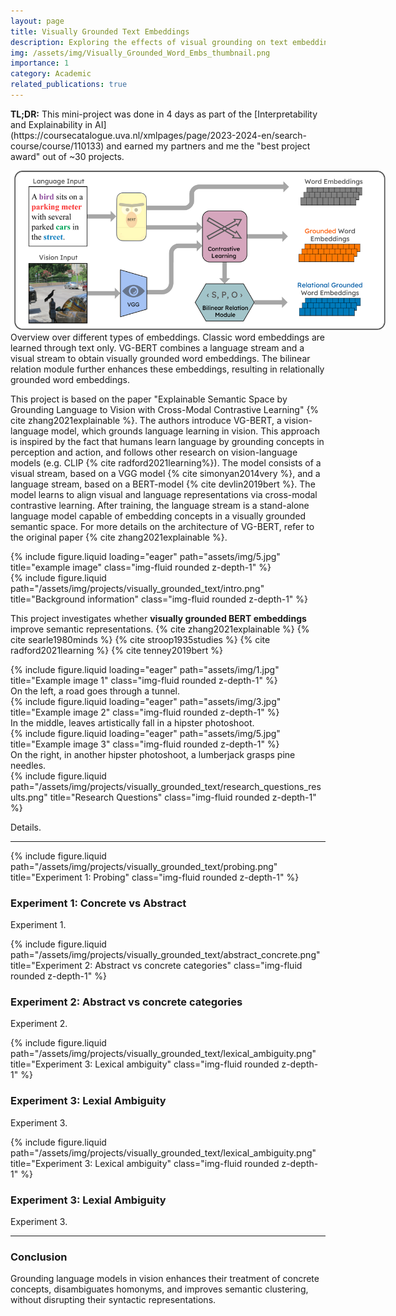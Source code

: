 ```yaml
---
layout: page
title: Visually Grounded Text Embeddings
description: Exploring the effects of visual grounding on text embeddings.
img: /assets/img/Visually_Grounded_Word_Embs_thumbnail.png
importance: 1
category: Academic
related_publications: true
---
```




<!-- TL;DR text above the image -->
<p class="text-center">
  <strong>TL;DR:</strong> This mini-project was done in 4 days as part of the [Interpretability and Explainability in AI](https://coursecatalogue.uva.nl/xmlpages/page/2023-2024-en/search-course/course/110133) and earned my partners and me the "best project award" out of ~30 projects. 
</p>

<!-- Centred image (max-width keeps it from spanning full page) -->
<div class="text-center my-4">
  <img src="/assets/img/projects/visually_grounded_text/paper_info.png"
       alt="VG-BERT Overview"
       class="img-fluid rounded z-depth-1"
       style="max-width:600px;">
  <div class="caption mt-2">
    Overview over different types of embeddings. Classic word embeddings are learned through text only. VG-BERT combines a language stream and a visual stream to obtain visually grounded word embeddings. The bilinear relation module further enhances these embeddings, resulting in relationally grounded word embeddings.
  </div>
</div>

<!-- Introduction text below the image -->
<p>
  This project is based on the paper "Explainable Semantic Space by Grounding Language to Vision with Cross-Modal Contrastive Learning" {% cite zhang2021explainable %}. The authors introduce VG-BERT, a vision-language model, which grounds language learning in vision. This approach is inspired by the fact that humans learn language by grounding concepts in perception and action, and follows other research on vision-language models (e.g. CLIP {% cite radford2021learning%}). The model consists of a visual stream, based on a VGG model {% cite simonyan2014very %}, and a language stream, based on a BERT-model {% cite devlin2019bert %}. The model learns to align visual and language representations via cross-modal contrastive learning. After training, the language stream is a stand-alone language model capable of embedding concepts in a visually grounded semantic space. For more details on the architecture of VG-BERT, refer to the original paper {% cite zhang2021explainable %}. 
</p>



<!-- Intro -->
<div class="row">
    <div class="col-sm mt-3 mt-md-0">
        {% include figure.liquid loading="eager" path="assets/img/5.jpg" title="example image" class="img-fluid rounded z-depth-1" %}
    </div>
</div>

<div class="row align-items-center my-4">
  <div class="col-md-6">
    {% include figure.liquid path="/assets/img/projects/visually_grounded_text/intro.png" title="Background information" class="img-fluid rounded z-depth-1" %}
  </div>
  <div class="col-md-6">
    <p>
      This project investigates whether <strong>visually grounded BERT embeddings</strong> improve semantic representations. {% cite zhang2021explainable %} {% cite searle1980minds %} {% cite stroop1935studies %} {% cite radford2021learning %} {% cite tenney2019bert %}
    </p>
  </div>
</div>

<div class="row text-center">
  <div class="col-sm mt-3 mt-md-0">
    {% include figure.liquid 
       loading="eager" 
       path="assets/img/1.jpg" 
       title="Example image 1" 
       class="img-fluid rounded z-depth-1" %}
    <div class="caption mt-2">
      On the left, a road goes through a tunnel.
    </div>
  </div>
  <div class="col-sm mt-3 mt-md-0">
    {% include figure.liquid 
       loading="eager" 
       path="assets/img/3.jpg" 
       title="Example image 2" 
       class="img-fluid rounded z-depth-1" %}
    <div class="caption mt-2">
      In the middle, leaves artistically fall in a hipster photoshoot.
    </div>
  </div>
  <div class="col-sm mt-3 mt-md-0">
    {% include figure.liquid 
       loading="eager" 
       path="assets/img/5.jpg" 
       title="Example image 3" 
       class="img-fluid rounded z-depth-1" %}
    <div class="caption mt-2">
      On the right, in another hipster photoshoot, a lumberjack grasps pine needles.
    </div>
  </div>
</div>

<!-- RQs and results -->
<div class="row align-items-center my-4">
  <div class="col-md-6">
    {% include figure.liquid path="/assets/img/projects/visually_grounded_text/research_questions_results.png" title="Research Questions" class="img-fluid rounded z-depth-1" %}
  </div>
  <div class="col-md-6">
    <p>
      Details.
    </p>
  </div>
</div>

---

<!-- Experiment 1 -->
<div class="row align-items-center my-4">
  <div class="col-md-6 order-md-2">
    {% include figure.liquid path="/assets/img/projects/visually_grounded_text/probing.png" title="Experiment 1: Probing" class="img-fluid rounded z-depth-1" %}
  </div>
  <div class="col-md-6 order-md-1">
    <h3>Experiment 1: Concrete vs Abstract</h3>
    <p>
      Experiment 1.
    </p>
  </div>
</div>

<!-- Experiment 2 -->
<div class="row align-items-center my-4">
  <div class="col-md-6">
    {% include figure.liquid path="/assets/img/projects/visually_grounded_text/abstract_concrete.png" title="Experiment 2: Abstract vs concrete categories" class="img-fluid rounded z-depth-1" %}
  </div>
  <div class="col-md-6">
    <h3>Experiment 2: Abstract vs concrete categories</h3>
    <p>
      Experiment 2.
    </p>
  </div>
</div>

<!-- Experiment 3 -->
<div class="row align-items-center my-4">
  <div class="col-md-6 order-md-2">
    {% include figure.liquid path="/assets/img/projects/visually_grounded_text/lexical_ambiguity.png" title="Experiment 3: Lexical ambiguity" class="img-fluid rounded z-depth-1" %}
  </div>
  <div class="col-md-6 order-md-1">
    <h3>Experiment 3: Lexial Ambiguity</h3>
    <p>
      Experiment 3.
    </p>
  </div>
</div>

<!-- Experiment 4 -->
<div class="row align-items-center my-4">
  <div class="col-md-6 order-md-2">
    {% include figure.liquid path="/assets/img/projects/visually_grounded_text/lexical_ambiguity.png" title="Experiment 3: Lexical ambiguity" class="img-fluid rounded z-depth-1" %}
  </div>
  <div class="col-md-6 order-md-1">
    <h3>Experiment 3: Lexial Ambiguity</h3>
    <p>
      Experiment 3.
    </p>
  </div>
</div>

---

<!-- Conclusion -->
<div class="row my-4">
  <div class="col">
    <h3>Conclusion</h3>
    <p>
      Grounding language models in vision enhances their treatment of concrete 
      concepts, disambiguates homonyms, and improves semantic clustering, 
      without disrupting their syntactic representations.
    </p>
  </div>
</div>

